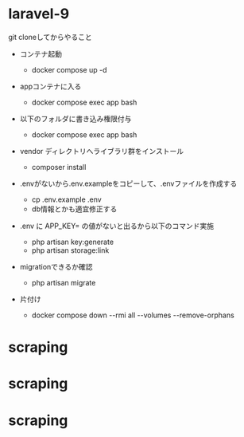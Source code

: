 # laravel-9

git cloneしてからやること

- コンテナ起動
  - docker compose up -d
- appコンテナに入る
  - docker compose exec app bash
- 以下のフォルダに書き込み権限付与
  - docker compose exec app bash
- vendor ディレクトリへライブラリ群をインストール
  - composer install
- .envがないから.env.exampleをコピーして、.envファイルを作成する
  - cp .env.example .env
  - db情報とかも適宜修正する
- .env に APP_KEY= の値がないと出るから以下のコマンド実施
  - php artisan key:generate
  - php artisan storage:link
- migrationできるか確認
  - php artisan migrate

- 片付け
  - docker compose down --rmi all --volumes --remove-orphans
# scraping
# scraping
# scraping
